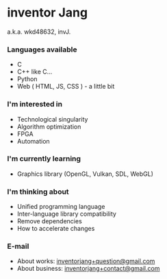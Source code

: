 # inventor Jang
a.k.a. wkd48632, invJ.

### Languages available
- C
- C++ like C...
- Python
- Web ( HTML, JS, CSS ) - a little bit

### I'm interested in
- Technological singularity
- Algorithm optimization
- FPGA
- Automation

### I'm currently learning
- Graphics library (OpenGL, Vulkan, SDL, WebGL)

### I'm thinking about
- Unified programming language
- Inter-language library compatibility
- Remove dependencies
- How to accelerate changes

### E-mail
- About works: inventorjang+question@gmail.com
- About business: inventorjang+contact@gmail.com

